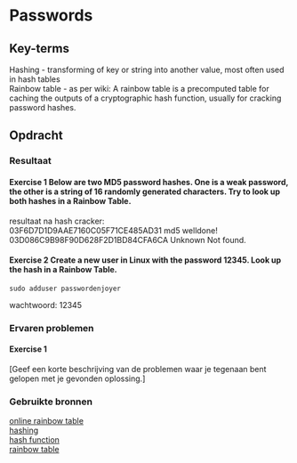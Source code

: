 # Passwords


## Key-terms
Hashing - transforming of key or string into another value, most often used in hash tables  
Rainbow table - as per wiki: A rainbow table is a precomputed table for caching the outputs of a cryptographic hash function, usually for cracking password hashes.  

## Opdracht
### Resultaat
#### Exercise 1 Below are two MD5 password hashes. One is a weak password, the other is a string of 16 randomly generated characters. Try to look up both hashes in a Rainbow Table.
resultaat na hash cracker:  
03F6D7D1D9AAE7160C05F71CE485AD31	md5	welldone!  
03D086C9B98F90D628F2D1BD84CFA6CA	Unknown	Not found.  

#### Exercise 2 Create a new user in Linux with the password 12345. Look up the hash in a Rainbow Table.
    sudo adduser passwordenjoyer  
wachtwoord: 12345

### Ervaren problemen
#### Exercise 1
[Geef een korte beschrijving van de problemen waar je tegenaan bent gelopen met je gevonden oplossing.]

### Gebruikte bronnen
[online rainbow table](https://crackstation.net/)  
[hashing](https://www.techtarget.com/searchdatamanagement/definition/hashing#:~:text=Hashing%20is%20the%20process%20of,the%20implementation%20of%20hash%20tables.)  
[hash function](https://en.wikipedia.org/wiki/Hash_function)  
[rainbow table](https://en.wikipedia.org/wiki/Rainbow_table)